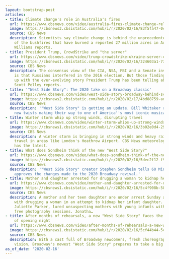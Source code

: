 ```yaml
---
layout: bootstrap-post
articles:
- title: Climate change's role in Australia's fires
  url: https://www.cbsnews.com/video/australia-fires-climate-change-relationship-60-minutes-2020-02-16/
  image: https://cbsnews3.cbsistatic.com/hub/i/r/2020/02/16/83f5fa47-0cd7-4229-9dc6-2fd209f2045d/thumbnail/1200x630/a63dc460baebea01199992440012c31e/australiavideo-2028531-640x360.jpg
  source: CBS News
  description: Scientists say climate change is behind the unprecedented intensity
    of the bushfires that have burned a reported 27 million acres in Australia. Holly
    Williams reports.
- title: President Trump, CrowdStrike and "the server"
  url: https://www.cbsnews.com/video/trump-crowdstrike-ukraine-server-conspiracy-theory-60-minutes-2020-02-16/
  image: https://cbsnews1.cbsistatic.com/hub/i/r/2020/02/16/324603a1-73a4-4055-8208-fb2a5a99ea98/thumbnail/1200x630/e980f8d7c988c2b0c9edf818c2191a11/servervideo-2028546-640x360.jpg
  source: CBS News
  description: The consensus view of the CIA, NSA, FBI and a Senate investigation
    is that Russians interfered in the 2016 election. But those findings don't line
    up with the ever-evolving story President Trump has been telling about Ukraine.
    Scott Pelley reports.
- title: '"West Side Story": The 2020 take on a Broadway classic'
  url: https://www.cbsnews.com/video/west-side-story-broadway-behind-scenes-60-minutes-60-minutes-2020-02-16/
  image: https://cbsnews2.cbsistatic.com/hub/i/r/2020/02/17/4bd88759-ad3c-402d-8e51-1dbfe9f96b23/thumbnail/1200x630/0c4934278777f8b1408ac45521ac7204/westsidestoryvideo-2028543-640x360.jpg
  source: CBS News
  description: '"West Side Story" is getting an update. Bill Whitaker reports on the
    new twists making their way to one of America''s most iconic musicals.'
- title: Winter storm whip up strong winds, disrupting travel
  url: https://www.cbsnews.com/video/winter-storm-whips-up-strong-winds-disrupting-travel/
  image: https://cbsnews1.cbsistatic.com/hub/i/r/2020/02/16/3b02e0d4-296b-4913-8007-e263ca44a9fd/thumbnail/1200x630/6395788ad4556f84d06d5b97c2411fa5/0216-en-weather-berardelli-2028616-640x360.jpg
  source: CBS News
  description: A winter storm is bringing in strong winds and heavy rain impacting
    travel in areas like London's Heathrow Airport. CBS News meteorologist Jeff Berardelli
    has the latest.
- title: What does Sondheim think of the new "West Side Story?"
  url: https://www.cbsnews.com/video/what-does-sondheim-think-of-the-new-west-side-story/
  image: https://cbsnews2.cbsistatic.com/hub/i/r/2020/02/16/5dec2f12-f943-4ca3-a7e1-08916ca82d91/thumbnail/1200x630/1572a30946d4aa444671da10fdc29bc7/ot-wsssondheim2evolutionfd-2028466-640x360.jpg
  source: CBS News
  description: '"West Side Story" creator Stephen Sondheim tells 60 Minutes why he
    approves the changes made to the 2020 Broadway revival.'
- title: Mother and daughter arrested for drugging a woman to kidnap her infant daughter.
  url: https://www.cbsnews.com/video/mother-and-daughter-arrested-for-drugging-a-woman-to-kidnap-her-infant-daughter/
  image: https://cbsnews1.cbsistatic.com/hub/i/r/2020/02/16/5c4f908b-588e-4e6b-9087-4d2b53e5094b/thumbnail/1200x630/d5f81f011066010c9430c9e77491bb31/0216-en-cupcakeplot-vigliotti-2028624-640x360.jpg
  source: CBS News
  description: A mother and her teen daughter are under arrest Sunday and charged
    with drugging a woman in an attempt to kidnap her infant daughter. The suspect,
    Juliette Parker, lured unsuspecting mothers with young infants with offers of
    free photography sessions. Jonatha…
- title: After months of rehearsals, a new "West Side Story" faces the uncertainty
    of opening night
  url: https://www.cbsnews.com/video/after-months-of-rehearsals-a-new-west-side-story-faces-the-uncertainty-of-opening-night/
  image: https://cbsnews1.cbsistatic.com/hub/i/r/2020/02/16/5cf44b44-5c08-49a9-bb70-da2763199125/thumbnail/1200x630/ce2c2c627b7db25d8adfa843727c2d57/60-wss-motw-2028558-640x360.jpg
  source: CBS News
  description: With a cast full of Broadway newcomers, fresh choreography, and daring
    vision, Broadway's newest "West Side Story" prepares to take a big risk
as_of_date: '2020-02-16'
---
```


